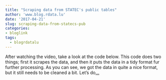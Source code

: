 ```yaml
---
title: "Scraping data from STATEC's public tables"
author: 'www.blog.rdata.lu'
date: '2017-04-21'
slug: scraping-data-from-statecs-pub
categories:
- bloglink
tags:
  - blogrdatalu
---
```


After watching the video, take a look at the code below. This code does two things; first it scrapes the data, and then it puts the data in a tidy format fur further processing. As you can see, we got the data in quite a nice format, but it still needs to be cleaned a bit. Let’s do[... <i class="fas fa-external-link-alt"></i>](http://www.blog.rdata.lu/post/2017-08-21-scraping-data-from-statec-s-public-tables/)


